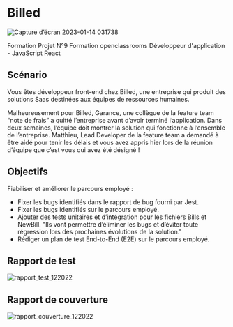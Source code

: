 # Billed

![Capture d’écran 2023-01-14 031738](https://user-images.githubusercontent.com/94462048/212446279-baa4ba63-654f-4d83-9539-e60db9f0e4d3.png)


Formation Projet N°9 Formation openclassrooms Développeur d'application - JavaScript React

## Scénario 
Vous êtes développeur front-end chez Billed, une entreprise qui produit des solutions Saas destinées aux équipes de ressources humaines.

Malheureusement pour Billed, Garance, une collègue de la feature team “note de frais” a quitté l’entreprise avant d’avoir terminé l’application. Dans deux semaines, l’équipe doit montrer la solution qui fonctionne à l’ensemble de l’entreprise. Matthieu, Lead Developer de la feature team a demandé à être aidé pour tenir les délais et vous avez appris hier lors de la réunion d’équipe que c’est vous qui avez été désigné !


## Objectifs

 Fiabiliser et améliorer le parcours employé :

- Fixer les bugs identifiés dans le rapport de bug fourni par Jest.
- Fixer les bugs identifiés sur le parcours employé.
- Ajouter des tests unitaires et d’intégration pour les fichiers Bills et NewBill. "Ils vont permettre d’éliminer les bugs et d’éviter toute régression lors des prochaines évolutions de la solution."
- Rédiger un plan de test End-to-End (E2E) sur le parcours employé.

## Rapport de test

![rapport_test_122022](https://user-images.githubusercontent.com/94462048/212446304-1d5a5b49-0760-44fc-b9a4-67efa9da9994.png)

## Rapport de couverture

![rapport_couverture_122022](https://user-images.githubusercontent.com/94462048/212446307-7f66c687-6f07-429b-b000-fb3407174e65.png)

